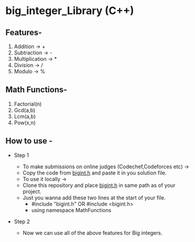 # big_integer_Library (C++)

## Features-

 1) Addition -> +
 2) Subtraction -> -
 3) Multiplication -> *
 4) Division -> /
 5) Modulo -> %


## Math Functions-
 
 1) Factorial(n)
 2) Gcd(a,b)
 3) Lcm(a,b)
 4) Pow(x,n)
 
 
## How to use -

* Step 1
    * To make submissions on online judges (Codechef,Codeforces etc) ->
     * Copy the code from [bigint.h](https://github.com/AryanBansal21/big_integer_Library/blob/main/bigint.h) and paste it in you solution file.
    * To use it locally ->
     * Clone this repository and place [bigint.h](https://github.com/AryanBansal21/big_integer_Library/blob/main/bigint.h) in same path as of your project.
     * Just you wanna add these two lines at the start of your file.
       * #include "bigint.h" OR #include <bigint.h>
       * using namespace MathFunctions
    
* Step 2
  * Now we can use all of the above features for Big integers.
     
     
    
    
      


